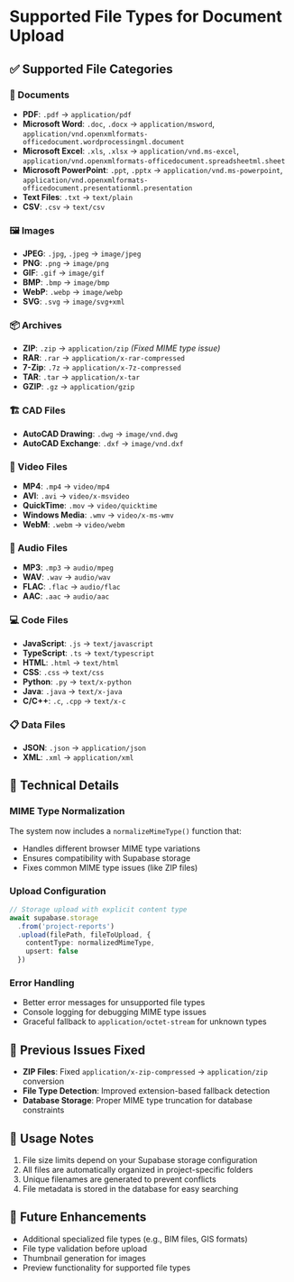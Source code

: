 # Supported File Types for Document Upload

## ✅ Supported File Categories

### 📄 Documents
- **PDF**: `.pdf` → `application/pdf`
- **Microsoft Word**: `.doc`, `.docx` → `application/msword`, `application/vnd.openxmlformats-officedocument.wordprocessingml.document`
- **Microsoft Excel**: `.xls`, `.xlsx` → `application/vnd.ms-excel`, `application/vnd.openxmlformats-officedocument.spreadsheetml.sheet`
- **Microsoft PowerPoint**: `.ppt`, `.pptx` → `application/vnd.ms-powerpoint`, `application/vnd.openxmlformats-officedocument.presentationml.presentation`
- **Text Files**: `.txt` → `text/plain`
- **CSV**: `.csv` → `text/csv`

### 🖼️ Images
- **JPEG**: `.jpg`, `.jpeg` → `image/jpeg`
- **PNG**: `.png` → `image/png`
- **GIF**: `.gif` → `image/gif`
- **BMP**: `.bmp` → `image/bmp`
- **WebP**: `.webp` → `image/webp`
- **SVG**: `.svg` → `image/svg+xml`

### 📦 Archives
- **ZIP**: `.zip` → `application/zip` *(Fixed MIME type issue)*
- **RAR**: `.rar` → `application/x-rar-compressed`
- **7-Zip**: `.7z` → `application/x-7z-compressed`
- **TAR**: `.tar` → `application/x-tar`
- **GZIP**: `.gz` → `application/gzip`

### 🏗️ CAD Files
- **AutoCAD Drawing**: `.dwg` → `image/vnd.dwg`
- **AutoCAD Exchange**: `.dxf` → `image/vnd.dxf`

### 🎥 Video Files
- **MP4**: `.mp4` → `video/mp4`
- **AVI**: `.avi` → `video/x-msvideo`
- **QuickTime**: `.mov` → `video/quicktime`
- **Windows Media**: `.wmv` → `video/x-ms-wmv`
- **WebM**: `.webm` → `video/webm`

### 🎵 Audio Files
- **MP3**: `.mp3` → `audio/mpeg`
- **WAV**: `.wav` → `audio/wav`
- **FLAC**: `.flac` → `audio/flac`
- **AAC**: `.aac` → `audio/aac`

### 💻 Code Files
- **JavaScript**: `.js` → `text/javascript`
- **TypeScript**: `.ts` → `text/typescript`
- **HTML**: `.html` → `text/html`
- **CSS**: `.css` → `text/css`
- **Python**: `.py` → `text/x-python`
- **Java**: `.java` → `text/x-java`
- **C/C++**: `.c`, `.cpp` → `text/x-c`

### 📋 Data Files
- **JSON**: `.json` → `application/json`
- **XML**: `.xml` → `application/xml`

## 🔧 Technical Details

### MIME Type Normalization
The system now includes a `normalizeMimeType()` function that:
- Handles different browser MIME type variations
- Ensures compatibility with Supabase storage
- Fixes common MIME type issues (like ZIP files)

### Upload Configuration
```typescript
// Storage upload with explicit content type
await supabase.storage
  .from('project-reports')
  .upload(filePath, fileToUpload, {
    contentType: normalizedMimeType,
    upsert: false
  })
```

### Error Handling
- Better error messages for unsupported file types
- Console logging for debugging MIME type issues
- Graceful fallback to `application/octet-stream` for unknown types

## 🐛 Previous Issues Fixed
- **ZIP Files**: Fixed `application/x-zip-compressed` → `application/zip` conversion
- **File Type Detection**: Improved extension-based fallback detection
- **Database Storage**: Proper MIME type truncation for database constraints

## 📝 Usage Notes
1. File size limits depend on your Supabase storage configuration
2. All files are automatically organized in project-specific folders
3. Unique filenames are generated to prevent conflicts
4. File metadata is stored in the database for easy searching

## 🔮 Future Enhancements
- Additional specialized file types (e.g., BIM files, GIS formats)
- File type validation before upload
- Thumbnail generation for images
- Preview functionality for supported file types
